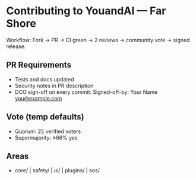 # Contributing to YouandAI — Far Shore
Workflow: Fork → PR → CI green → 2 reviews → community vote → signed release.

## PR Requirements
- Tests and docs updated
- Security notes in PR description
- DCO sign-off on every commit:
  Signed-off-by: Your Name <you@example.com>

## Vote (temp defaults)
- Quorum: 25 verified voters
- Supermajority: ≥66% yes

## Areas
- core/  | safety/  | ui/  | plugins/  | sos/
